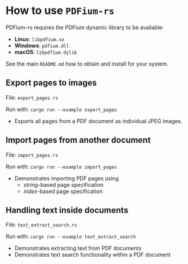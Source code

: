 # How to use `PDFium-rs`

PDFium-rs requires the PDFium dynamic library to be available:

- **Linux**: `libpdfium.so`
- **Windows**: `pdfium.dll`
- **macOS**: `libpdfium.dylib`

See the main `README.md` how to obtain and install for your system.

## Export pages to images

File: `export_pages.rs`

Run with: `cargo run --example export_pages`

- Exports all pages from a PDF document as individual JPEG images.

## Import pages from another document

File: `import_pages.rs`

Run with: `cargo run --example import_pages`

- Demonstrates importing PDF pages using
  - *string*-based page specification
  - *index*-based page specification

## Handling text inside documents

File: `text_extract_search.rs`

Run with: `cargo run --example text_extract_search`

- Demonstrates extracting text from PDF documents
- Demonstrates text search functionality within a PDF document
